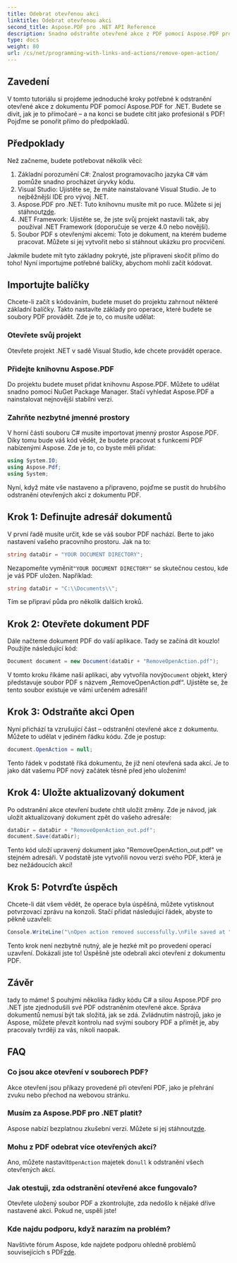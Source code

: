 ```yaml
---
title: Odebrat otevřenou akci
linktitle: Odebrat otevřenou akci
second_title: Aspose.PDF pro .NET API Reference
description: Snadno odstraňte otevřené akce z PDF pomocí Aspose.PDF pro .NET! Jednoduchý návod s podrobnými pokyny pro efektivní správu PDF.
type: docs
weight: 80
url: /cs/net/programming-with-links-and-actions/remove-open-action/
---
```

## Zavedení

V tomto tutoriálu si projdeme jednoduché kroky potřebné k odstranění otevřené akce z dokumentu PDF pomocí Aspose.PDF for .NET. Budete se divit, jak je to přímočaré – a na konci se budete cítit jako profesionál s PDF! Pojďme se ponořit přímo do předpokladů.

## Předpoklady

Než začneme, budete potřebovat několik věcí:

1. Základní porozumění C#: Znalost programovacího jazyka C# vám pomůže snadno procházet úryvky kódu.
2. Visual Studio: Ujistěte se, že máte nainstalované Visual Studio. Je to nejběžnější IDE pro vývoj .NET.
3.  Aspose.PDF pro .NET: Tuto knihovnu musíte mít po ruce. Můžete si jej stáhnout[zde](https://releases.aspose.com/pdf/net/). 
4. .NET Framework: Ujistěte se, že jste svůj projekt nastavili tak, aby používal .NET Framework (doporučuje se verze 4.0 nebo novější).
5. Soubor PDF s otevřenými akcemi: Toto je dokument, na kterém budeme pracovat. Můžete si jej vytvořit nebo si stáhnout ukázku pro procvičení.

Jakmile budete mít tyto základny pokryté, jste připraveni skočit přímo do toho! Nyní importujme potřebné balíčky, abychom mohli začít kódovat.

## Importujte balíčky

Chcete-li začít s kódováním, budete muset do projektu zahrnout některé základní balíčky. Takto nastavíte základy pro operace, které budete se soubory PDF provádět. Zde je to, co musíte udělat:

### Otevřete svůj projekt

Otevřete projekt .NET v sadě Visual Studio, kde chcete provádět operace.

### Přidejte knihovnu Aspose.PDF

Do projektu budete muset přidat knihovnu Aspose.PDF. Můžete to udělat snadno pomocí NuGet Package Manager. Stačí vyhledat Aspose.PDF a nainstalovat nejnovější stabilní verzi.

### Zahrňte nezbytné jmenné prostory

V horní části souboru C# musíte importovat jmenný prostor Aspose.PDF. Díky tomu bude váš kód vědět, že budete pracovat s funkcemi PDF nabízenými Aspose. Zde je to, co byste měli přidat:

```csharp
using System.IO;
using Aspose.Pdf;
using System;
```

Nyní, když máte vše nastaveno a připraveno, pojďme se pustit do hrubšího odstranění otevřených akcí z dokumentu PDF.

## Krok 1: Definujte adresář dokumentů

V první řadě musíte určit, kde se váš soubor PDF nachází. Berte to jako nastavení vašeho pracovního prostoru. Jak na to:

```csharp
string dataDir = "YOUR DOCUMENT DIRECTORY";
```

 Nezapomeňte vyměnit`"YOUR DOCUMENT DIRECTORY"` se skutečnou cestou, kde je váš PDF uložen. Například:

```csharp
string dataDir = "C:\\Documents\\";
```

Tím se připraví půda pro několik dalších kroků. 

## Krok 2: Otevřete dokument PDF

Dále načteme dokument PDF do vaší aplikace. Tady se začíná dít kouzlo! Použijte následující kód:

```csharp
Document document = new Document(dataDir + "RemoveOpenAction.pdf");
```

 V tomto kroku říkáme naší aplikaci, aby vytvořila nový`Document` objekt, který představuje soubor PDF s názvem „RemoveOpenAction.pdf“. Ujistěte se, že tento soubor existuje ve vámi určeném adresáři!

## Krok 3: Odstraňte akci Open

Nyní přichází ta vzrušující část – odstranění otevřené akce z dokumentu. Můžete to udělat v jediném řádku kódu. Zde je postup:

```csharp
document.OpenAction = null;
```

Tento řádek v podstatě říká dokumentu, že již není otevřená sada akcí. Je to jako dát vašemu PDF nový začátek těsně před jeho uložením!

## Krok 4: Uložte aktualizovaný dokument

Po odstranění akce otevření budete chtít uložit změny. Zde je návod, jak uložit aktualizovaný dokument zpět do vašeho adresáře:

```csharp
dataDir = dataDir + "RemoveOpenAction_out.pdf";
document.Save(dataDir);
```

Tento kód uloží upravený dokument jako "RemoveOpenAction_out.pdf" ve stejném adresáři. V podstatě jste vytvořili novou verzi svého PDF, která je bez nežádoucích akcí!

## Krok 5: Potvrďte úspěch

Chcete-li dát všem vědět, že operace byla úspěšná, můžete vytisknout potvrzovací zprávu na konzoli. Stačí přidat následující řádek, abyste to pěkně uzavřeli:

```csharp
Console.WriteLine("\nOpen action removed successfully.\nFile saved at " + dataDir);
```

Tento krok není nezbytně nutný, ale je hezké mít po provedení operací uzavření. Dokázali jste to! Úspěšně jste odebrali akci otevření z dokumentu PDF.

## Závěr

tady to máme! S pouhými několika řádky kódu C# a silou Aspose.PDF pro .NET jste zjednodušili své PDF odstraněním otevřené akce. Správa dokumentů nemusí být tak složitá, jak se zdá. Zvládnutím nástrojů, jako je Aspose, můžete převzít kontrolu nad svými soubory PDF a přimět je, aby pracovaly tvrději za vás, nikoli naopak.

## FAQ

### Co jsou akce otevření v souborech PDF?
Akce otevření jsou příkazy provedené při otevření PDF, jako je přehrání zvuku nebo přechod na webovou stránku.

### Musím za Aspose.PDF pro .NET platit?
 Aspose nabízí bezplatnou zkušební verzi. Můžete si jej stáhnout[zde](https://releases.aspose.com/).

### Mohu z PDF odebrat více otevřených akcí?
 Ano, můžete nastavit`OpenAction` majetek do`null` k odstranění všech otevřených akcí.

### Jak otestuji, zda odstranění otevřené akce fungovalo?
Otevřete uložený soubor PDF a zkontrolujte, zda nedošlo k nějaké dříve nastavené akci. Pokud ne, uspěli jste!

### Kde najdu podporu, když narazím na problém?
 Navštivte fórum Aspose, kde najdete podporu ohledně problémů souvisejících s PDF[zde](https://forum.aspose.com/c/pdf/10).